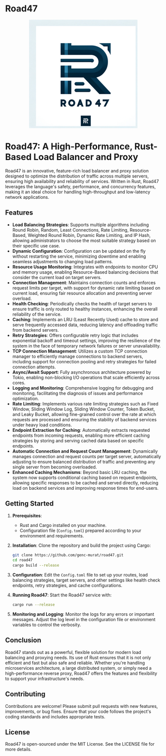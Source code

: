 # Road47

<div align="center">
    <img src="/road47logo.png">
</div>

# Road47: A High-Performance, Rust-Based Load Balancer and Proxy

Road47 is an innovative, feature-rich load balancer and proxy solution designed to optimize the distribution of traffic across multiple servers, ensuring high availability and reliability of services. Written in Rust, Road47 leverages the language's safety, performance, and concurrency features, making it an ideal choice for handling high-throughput and low-latency network applications.

## Features

- **Load Balancing Strategies**: Supports multiple algorithms including Round Robin, Random, Least Connections, Rate Limiting, Resource-Based, Weighted Round Robin, Dynamic Rate Limiting, and IP Hash, allowing administrators to choose the most suitable strategy based on their specific use case.
- **Dynamic Configuration**: Configuration can be updated on the fly without restarting the service, minimizing downtime and enabling seamless adjustments to changing load patterns.
- **Resource Usage Monitoring**: Integrates with endpoints to monitor CPU and memory usage, enabling Resource-Based balancing decisions that consider the current load on target servers.
- **Connection Management**: Maintains connection counts and enforces request limits per target, with support for dynamic rate limiting based on current load, ensuring fair resource allocation and preventing server overload.
- **Health Checking**: Periodically checks the health of target servers to ensure traffic is only routed to healthy instances, enhancing the overall reliability of the service.
- **Caching**: Implements an LRU (Least Recently Used) cache to store and serve frequently accessed data, reducing latency and offloading traffic from backend servers.
- **Retry Strategies**: Offers configurable retry logic that includes exponential backoff and timeout settings, improving the resilience of the system in the face of temporary network failures or server unavailability.
- **TCP Connection Management**: Utilizes a custom TCP connection manager to efficiently manage connections to backend servers, including support for connection pooling and retry strategies for failed connection attempts.
- **Async/Await Support**: Fully asynchronous architecture powered by Tokio, enabling non-blocking I/O operations that scale efficiently across cores.
- **Logging and Monitoring**: Comprehensive logging for debugging and monitoring, facilitating the diagnosis of issues and performance optimization.
- **Rate Limiting**: Implements various rate limiting strategies such as Fixed Window, Sliding Window Log, Sliding Window Counter, Token Bucket, and Leaky Bucket, allowing fine-grained control over the rate at which requests are processed and ensuring the stability of backend services under heavy load conditions.
- **Endpoint Extraction for Caching**: Automatically extracts requested endpoints from incoming requests, enabling more efficient caching strategies by storing and serving cached data based on specific endpoints.
- **Automatic Connection and Request Count Management**: Dynamically manages connection and request counts per target server, automatically adjusting to ensure balanced distribution of traffic and preventing any single server from becoming overloaded.
- **Enhanced Caching Mechanisms**: Beyond basic LRU caching, the system now supports conditional caching based on request endpoints, allowing specific responses to be cached and served directly, reducing load on backend services and improving response times for end-users.

## Getting Started

1. **Prerequisites**:
   - Rust and Cargo installed on your machine.
   - Configuration file (`Config.toml`) prepared according to your environment and requirements.

2. **Installation**:
   Clone the repository and build the project using Cargo:
   ```bash
   git clone https://github.com/genc-murat/road47.git
   cd road47
   cargo build --release
   ```

3. **Configuration**:
   Edit the `Config.toml` file to set up your routes, load balancing strategies, target servers, and other settings like health check endpoints, retry strategies, and cache configurations.

4. **Running Road47**:
   Start the Road47 service with:
   ```bash
   cargo run --release
   ```

5. **Monitoring and Logging**:
   Monitor the logs for any errors or important messages. Adjust the log level in the configuration file or environment variables to control the verbosity.

## Conclusion

Road47 stands out as a powerful, flexible solution for modern load balancing and proxying needs. Its use of Rust ensures that it is not only efficient and fast but also safe and reliable. Whether you're handling microservices architecture, a large distributed system, or simply need a high-performance reverse proxy, Road47 offers the features and flexibility to support your infrastructure's needs.

## Contributing

Contributions are welcome! Please submit pull requests with new features, improvements, or bug fixes. Ensure that your code follows the project's coding standards and includes appropriate tests.

## License

Road47 is open-sourced under the MIT License. See the LICENSE file for more details.

